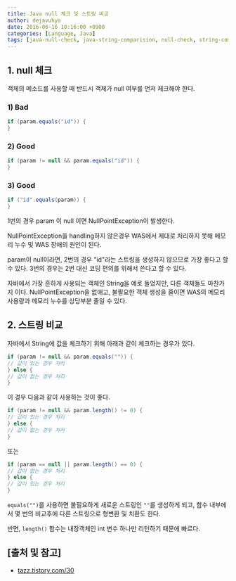 ```yaml
---
title: Java null 체크 및 스트링 비교
author: dejavuhyo
date: 2016-06-16 10:16:00 +0900
categories: [Language, Java]
tags: [java-null-check, java-string-comparision, null-check, string-comparision, 자바-null-체크, 자바-스트링-비교, null-체크, 스트링-비교]
---
```


## 1. null 체크
객체의 메소드를 사용할 때 반드시 객체가 null 여부를 먼저 체크해야 한다.

### 1) Bad

```java
if (param.equals("id")) {
}
```

### 2) Good

```java
if (param != null && param.equals("id")) {
}
```

### 3) Good

```java
if ("id".equals(param)) {
}
```

1번의 경우 param 이 null 이면 NullPointException이 발생한다.

NullPointException을 handling하지 않은경우 WAS에서 제대로 처리하지 못해 메모리 누수 및 WAS 장애의 원인이 된다.

param이 null이라면, 2번의 경우 "id"라는 스트링을 생성하지 않으므로 가장 좋다고 할 수 있다. 3번의 경우는 2번 대신 코딩 편의를 위해서 쓴다고 할 수 있다.

자바에서 가장 흔하게 사용되는 객체인 String을 예로 들었지만, 다른 객체들도 마찬가지 이다. NullPointException을 없애고, 불필요한 객체 생성을 줄이면 WAS의 메모리 사용량과 메모리 누수를 상당부분 줄일 수 있다.

## 2. 스트링 비교
자바에서 String에 값을 체크하기 위해 아래과 같이 체크하는 경우가 있다.

```java
if (param != null && param.equals("")) {
// 값이 있는 경우 처리
} else { 
// 값이 없는 경우 처리
}
```

이 경우 다음과 같이 사용하는 것이 좋다.

```java
if (param != null && param.length() != 0) {
// 값이 있는 경우 처리
} else { 
// 값이 없는 경우 처리
}
```

또는

```java
if (param == null || param.length() == 0) {
// 값이 없는 경우 처리
} else { 
// 값이 있는 경우 처리
}
```

`equals("")`를 사용하면 불필요하게 새로운 스트링인 `""`를 생성하게 되고, 함수 내부에서 몇 번의 비교후에 다른 스트링으로 형변환 및 치환도 한다.

반면, `length()` 함수는 내장객체인 int 변수 하나만 리턴하기 때문에 빠르다.

## [출처 및 참고]
* [tazz.tistory.com/30](tazz.tistory.com/30)

